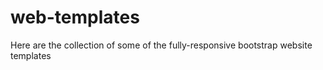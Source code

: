 # web-templates
Here are the collection of some of the fully-responsive bootstrap website templates

